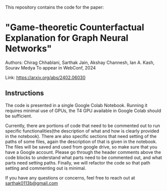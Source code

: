 This repository contains the code for the paper:
# "Game-theoretic Counterfactual Explanation for Graph Neural Networks"
Authors: Chirag Chhablani, Sarthak Jain, Akshay Channesh, Ian A. Kash, Sourav Medya
To appear in WebConf, 2024

Link: https://arxiv.org/abs/2402.06030

## Instructions
The code is presented in a single Google Colab Notebook. Running it requires minimal use of GPUs, the T4 GPU available in Google Colab should be sufficient. 

Currently, there are portions of code that need to be commented out to run specific functionalities(the description of what and how is clearly provided in the notebook). There are also specific sections that need setting of the paths of some files, again the description of that is given in the notebook. The files will be saved and used from google drive, so make sure that you have a Google account. Please go through the header comments above the code blocks to understand what parts need to be commented out, and what parts need setting paths. Finally, we will refactor the code so that path setting and commenting out is minimal.

If you have any questions or concerns, feel free to reach out at sarthak0113b@gmail.com
